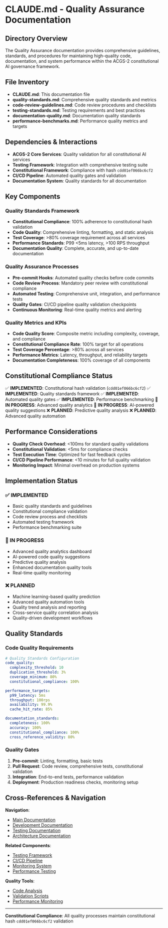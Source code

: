 <!-- Constitutional Hash: cdd01ef066bc6cf2 -->

# CLAUDE.md - Quality Assurance Documentation

## Directory Overview

The Quality Assurance documentation provides comprehensive guidelines, standards, and procedures for maintaining high-quality code, documentation, and system performance within the ACGS-2 constitutional AI governance framework.

## File Inventory

- **CLAUDE.md**: This documentation file
- **quality-standards.md**: Comprehensive quality standards and metrics
- **code-review-guidelines.md**: Code review procedures and checklists
- **testing-standards.md**: Testing requirements and best practices
- **documentation-quality.md**: Documentation quality standards
- **performance-benchmarks.md**: Performance quality metrics and targets

## Dependencies & Interactions

- **ACGS-2 Core Services**: Quality validation for all constitutional AI services
- **Testing Framework**: Integration with comprehensive testing suite
- **Constitutional Framework**: Compliance with hash `cdd01ef066bc6cf2`
- **CI/CD Pipeline**: Automated quality gates and validation
- **Documentation System**: Quality standards for all documentation

## Key Components

### Quality Standards Framework
- **Constitutional Compliance**: 100% adherence to constitutional hash validation
- **Code Quality**: Comprehensive linting, formatting, and static analysis
- **Test Coverage**: >80% coverage requirement across all services
- **Performance Standards**: P99 <5ms latency, >100 RPS throughput
- **Documentation Quality**: Complete, accurate, and up-to-date documentation

### Quality Assurance Processes
- **Pre-commit Hooks**: Automated quality checks before code commits
- **Code Review Process**: Mandatory peer review with constitutional compliance
- **Automated Testing**: Comprehensive unit, integration, and performance tests
- **Quality Gates**: CI/CD pipeline quality validation checkpoints
- **Continuous Monitoring**: Real-time quality metrics and alerting

### Quality Metrics and KPIs
- **Code Quality Score**: Composite metric including complexity, coverage, and compliance
- **Constitutional Compliance Rate**: 100% target for all operations
- **Test Coverage Percentage**: >80% across all services
- **Performance Metrics**: Latency, throughput, and reliability targets
- **Documentation Completeness**: 100% coverage of all components

## Constitutional Compliance Status

✅ **IMPLEMENTED**: Constitutional hash validation (`cdd01ef066bc6cf2`)
✅ **IMPLEMENTED**: Quality standards framework
✅ **IMPLEMENTED**: Automated quality gates
✅ **IMPLEMENTED**: Performance benchmarking
🔄 **IN PROGRESS**: Advanced quality analytics
🔄 **IN PROGRESS**: AI-powered quality suggestions
❌ **PLANNED**: Predictive quality analysis
❌ **PLANNED**: Advanced quality automation

## Performance Considerations

- **Quality Check Overhead**: <100ms for standard quality validations
- **Constitutional Validation**: <5ms for compliance checks
- **Test Execution Time**: Optimized for fast feedback cycles
- **CI/CD Pipeline Performance**: <10 minutes for full quality validation
- **Monitoring Impact**: Minimal overhead on production systems

## Implementation Status

### ✅ IMPLEMENTED
- Basic quality standards and guidelines
- Constitutional compliance validation
- Code review process and checklists
- Automated testing framework
- Performance benchmarking suite

### 🔄 IN PROGRESS
- Advanced quality analytics dashboard
- AI-powered code quality suggestions
- Predictive quality analysis
- Enhanced documentation quality tools
- Real-time quality monitoring

### ❌ PLANNED
- Machine learning-based quality prediction
- Advanced quality automation tools
- Quality trend analysis and reporting
- Cross-service quality correlation analysis
- Quality-driven development workflows

## Quality Standards

### Code Quality Requirements
```yaml
# Quality Standards Configuration
code_quality:
  complexity_threshold: 10
  duplication_threshold: 3%
  coverage_minimum: 80%
  constitutional_compliance: 100%

performance_targets:
  p99_latency: 5ms
  throughput: 100rps
  availability: 99.9%
  cache_hit_rate: 85%

documentation_standards:
  completeness: 100%
  accuracy: 100%
  constitutional_compliance: 100%
  cross_reference_validity: 80%
```

### Quality Gates
1. **Pre-commit**: Linting, formatting, basic tests
2. **Pull Request**: Code review, comprehensive tests, constitutional validation
3. **Integration**: End-to-end tests, performance validation
4. **Deployment**: Production readiness checks, monitoring setup

## Cross-References & Navigation

**Navigation**:
- [Main Documentation](../CLAUDE.md)
- [Development Documentation](../development/CLAUDE.md)
- [Testing Documentation](../testing/CLAUDE.md)
- [Architecture Documentation](../architecture/CLAUDE.md)

**Related Components**:
- [Testing Framework](../../tests/CLAUDE.md)
- [CI/CD Pipeline](../../infrastructure/CLAUDE.md)
- [Monitoring System](../../monitoring/CLAUDE.md)
- [Performance Testing](../../tests/performance/CLAUDE.md)

**Quality Tools**:
- [Code Analysis](../../tools/CLAUDE.md)
- [Validation Scripts](../../scripts/CLAUDE.md)
- [Performance Monitoring](../../performance/CLAUDE.md)

---

**Constitutional Compliance**: All quality processes maintain constitutional hash `cdd01ef066bc6cf2` validation
